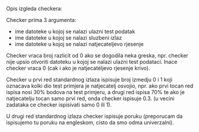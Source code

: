 Opis izgleda checkera:

Checker prima 3 argumenta:

- ime datoteke u kojoj se nalazi ulazni test podatak
- ime datoteke u kojoj se nalazi sluzbeni izlaz
- ime datoteke u kojoj se nalazi natjecateljevo rjesenje

Checker vraca broj razlicit od 0 ako se dogodila neka greska, npr. checker nije upsio otvoriti datoteku u kojoj se nalazi ulazni test podataci. Inace checker vraca 0 (cak i ako je natjecateljevo rjesenje krivo).

Checker u prvi red standardnog izlaza ispisuje broj izmedju 0 i 1 koji oznacava kolki dio test primjera je natjecatelj osvojio, npr. ako prvi tocan red ispisa nosi 30% bodova na test primjeru, a drugi red ispisa 70% te ako je natjecatelju tocan samo prvi red, onda checker ispisuje 0.3. (u vecini zadataka ce checker ispisivati samo 0 ili 1).

U drugi red standardnog izlaza checker ispisuje poruku (preporucam da ispisujemo tu poruku na engleskom, cisto da smo odma univerzalni).
